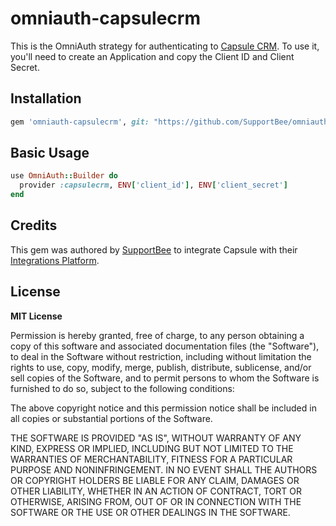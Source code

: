 # omniauth-capsulecrm

This is the OmniAuth strategy for authenticating to [Capsule CRM](https://www.capsulecrm.com). To use it, you'll need to create an Application and copy the Client ID and Client Secret.

## Installation

```ruby
gem 'omniauth-capsulecrm', git: "https://github.com/SupportBee/omniauth-capsulecrm"
```

## Basic Usage

```ruby
use OmniAuth::Builder do
  provider :capsulecrm, ENV['client_id'], ENV['client_secret']
end
```

## Credits

This gem was authored by [SupportBee](https://supportbee.com/) to integrate Capsule with their [Integrations Platform](https://github.com/SupportBee/SupportBee-Apps).

## License

**MIT License**

Permission is hereby granted, free of charge, to any person obtaining a copy of this software and associated documentation files (the "Software"), to deal in the Software without restriction, including without limitation the rights to use, copy, modify, merge, publish, distribute, sublicense, and/or sell copies of the Software, and to permit persons to whom the Software is furnished to do so, subject to the following conditions:

The above copyright notice and this permission notice shall be included in all copies or substantial portions of the Software.

THE SOFTWARE IS PROVIDED "AS IS", WITHOUT WARRANTY OF ANY KIND, EXPRESS OR IMPLIED, INCLUDING BUT NOT LIMITED TO THE WARRANTIES OF MERCHANTABILITY, FITNESS FOR A PARTICULAR PURPOSE AND NONINFRINGEMENT. IN NO EVENT SHALL THE AUTHORS OR COPYRIGHT HOLDERS BE LIABLE FOR ANY CLAIM, DAMAGES OR OTHER LIABILITY, WHETHER IN AN ACTION OF CONTRACT, TORT OR OTHERWISE, ARISING FROM, OUT OF OR IN CONNECTION WITH THE SOFTWARE OR THE USE OR OTHER DEALINGS IN THE SOFTWARE.
